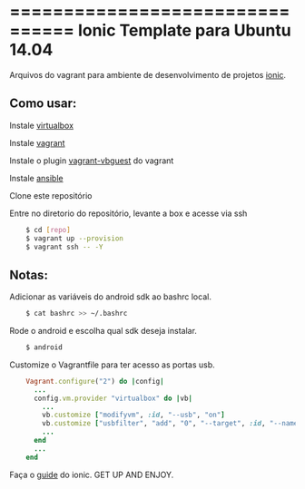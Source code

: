 
================================
Ionic Template para Ubuntu 14.04
================================

Arquivos do vagrant para ambiente de desenvolvimento de projetos [ionic](http://ionicframework.com/).


Como usar:
-------------

Instale [virtualbox](http://www.virtualbox.org/)

Instale [vagrant](http://vagrantup.com/)

Instale o plugin [vagrant-vbguest](https://github.com/dotless-de/vagrant-vbguest) do vagrant

Instale [ansible](http://www.ansible.com/home)

Clone este repositório

Entre no diretorio do repositório, levante a box e acesse via ssh
```bash
    $ cd [repo]
    $ vagrant up --provision
    $ vagrant ssh -- -Y
```
Notas:
------
Adicionar as variáveis do android sdk ao bashrc local.
```bash
    $ cat bashrc >> ~/.bashrc
```
Rode o android e escolha qual sdk deseja instalar.
```bash
    $ android
```
Customize o Vagrantfile para ter acesso as portas usb.
```ruby    
    Vagrant.configure("2") do |config|
      ...
      config.vm.provider "virtualbox" do |vb|
        ...
        vb.customize ["modifyvm", :id, "--usb", "on"]
        vb.customize ["usbfilter", "add", "0", "--target", :id, "--name", "android", "--vendorid", "######"]
        ...
      end
      ...
    end
```
Faça o [guide](http://ionicframework.com/docs/guide/) do ionic.
GET UP AND ENJOY.
